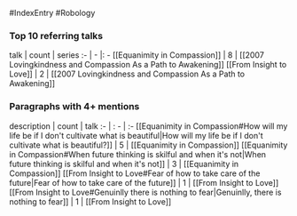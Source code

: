 #IndexEntry #Robology

### Top 10 referring talks
talk | count | series
:- | - |: -
[[Equanimity in Compassion]] | 8 | [[2007 Lovingkindness and Compassion As a Path to Awakening]]
[[From Insight to Love]] | 2 | [[2007 Lovingkindness and Compassion As a Path to Awakening]]

### Paragraphs with 4+ mentions
description | count | talk
:- | : - | :-
[[Equanimity in Compassion#How will my life be if I don't cultivate what is beautiful\|How will my life be if I don't cultivate what is beautiful?]] | 5 | [[Equanimity in Compassion]]
[[Equanimity in Compassion#When future thinking is skilful and when it's not\|When future thinking is skilful and when it's not]] | 3 | [[Equanimity in Compassion]]
[[From Insight to Love#Fear of how to take care of the future\|Fear of how to take care of the future]] | 1 | [[From Insight to Love]]
[[From Insight to Love#Genuinlly there is nothing to fear\|Genuinlly, there is nothing to fear]] | 1 | [[From Insight to Love]]

